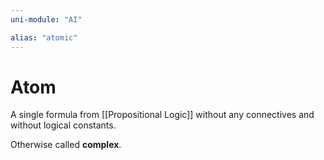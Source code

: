 ```yaml
---
uni-module: "AI"

alias: "atomic"
---
```


# Atom

A single formula from [[Propositional Logic]] without any connectives and without logical constants.

Otherwise called **complex**.
